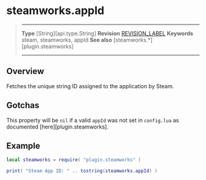 # steamworks.appId

> --------------------- ------------------------------------------------------------------------------------------
> __Type__              [String][api.type.String]
> __Revision__          [REVISION_LABEL](REVISION_URL)
> __Keywords__          steam, steamworks, appId
> __See also__          [steamworks.*][plugin.steamworks]
> --------------------- ------------------------------------------------------------------------------------------


## Overview

Fetches the unique string ID assigned to the application by Steam.


## Gotchas

This property will be `nil` if a valid `appId` was not set in `config.lua` as documented [here][plugin.steamworks].


## Example

``````lua
local steamworks = require( "plugin.steamworks" )

print( "Steam App ID: " .. tostring(steamworks.appId) )
``````
